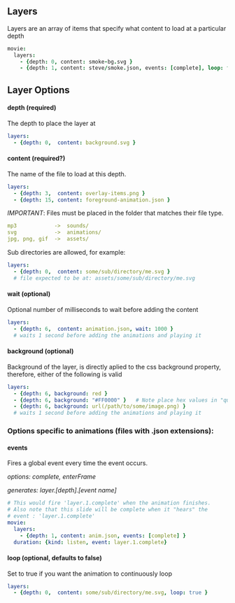 ## Layers
Layers are an array of items that specify what content to load at a particular depth

```coffeescript
movie:
  layers:
    - {depth: 0, content: smoke-bg.svg }
    - {depth: 1, content: steve/smoke.json, events: [complete], loop: false}
```

## Layer Options

#### depth (required)
The depth to place the layer at
```yaml
layers:
  - {depth: 0,  content: background.svg }
```

#### content (required?)
The name of the file to load at this depth.
```yaml
layers:
  - {depth: 3,  content: overlay-items.png }
  - {depth: 15, content: foreground-animation.json }
```
_IMPORTANT_: Files must be placed in the folder that matches their file type.
```yaml
mp3            ->  sounds/
svg            ->  animations/
jpg, png, gif  ->  assets/

```
Sub directories are allowed, for example:
```yaml
layers:
  - {depth: 0,  content: some/sub/directory/me.svg }
  # file expected to be at: assets/some/sub/directory/me.svg
```

#### wait (optional)
Optional number of milliseconds to wait before adding the content
```yaml
layers:
  - {depth: 6,  content: animation.json, wait: 1000 }
  # waits 1 second before adding the animations and playing it
```

#### background (optional)
Background of the layer, is directly aplied to the css background property, therefore, either of the following is valid
```yaml
layers:
  - {depth: 6, background: red }
  - {depth: 6, background: "#FF0000" }   # Note place hex values in "quotation" marks
  - {depth: 6, background: url(/path/to/some/image.png) }
  # waits 1 second before adding the animations and playing it
```


### Options specific to animations (files with .json extensions):

#### events
Fires a global event every time the event occurs.  

_options: complete, enterFrame_

_generates: layer.[depth].[event name]_
```yaml
# This would fire 'layer.1.complete' when the animation finishes.
# Also note that this slide will be complete when it "hears" the
# event : 'layer.1.complete'
movie:
  layers:
    - {depth: 1, content: anim.json, events: [complete] }
  duration: {kind: listen, event: layer.1.complete}  
```

#### loop (optional, defaults to false)
Set to true if you want the animation to continuously loop
```yaml
layers:
  - {depth: 0,  content: some/sub/directory/me.svg, loop: true }
```